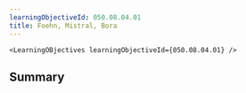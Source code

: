```yaml
---
learningObjectiveId: 050.08.04.01
title: Foehn, Mistral, Bora
---
```


```tsx eval
<LearningOBjectives learningObjectiveId={050.08.04.01} />
```

## Summary
